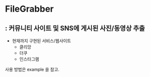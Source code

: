 # FileGrabber
## : 커뮤니티 사이트 및 SNS에 게시된 사진/동영상 추출

- 현재까지 구현된 서비스/웹사이트
    - 클리앙
    - 더쿠
    - 인스타그램

사용 방법은 example 을 참고.
